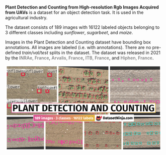 **Plant Detection and Counting from High-resolution Rgb Images Acquired from UAVs** is a dataset for an object detection task. It is used in the agricultural industry. 

The dataset consists of 189 images with 16122 labeled objects belonging to 3 different classes including *sunflower*, *sugarbeet*, and *maize*.

Images in the Plant Detection and Counting dataset have bounding box annotations. All images are labeled (i.e. with annotations). There are no pre-defined <i>train/val/test</i> splits in the dataset. The dataset was released in 2021 by the <span style="font-weight: 600; color: grey;">INRAe, France</span>, <span style="font-weight: 600; color: grey;">Arvalis, France</span>, <span style="font-weight: 600; color: grey;">ITB, France</span>, and <span style="font-weight: 600; color: grey;">Hiphen, France</span>.

<img src="https://github.com/dataset-ninja/plant-detection-and-counting/raw/main/visualizations/poster.png">

